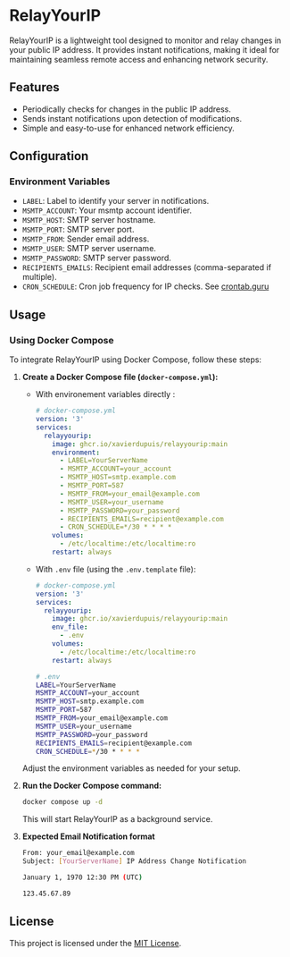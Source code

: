 # RelayYourIP

RelayYourIP is a lightweight tool designed to monitor and relay changes in your public IP address. It provides instant notifications, making it ideal for maintaining seamless remote access and enhancing network security.

## Features

- Periodically checks for changes in the public IP address.
- Sends instant notifications upon detection of modifications.
- Simple and easy-to-use for enhanced network efficiency.


## Configuration

### Environment Variables

- `LABEL`: Label to identify your server in notifications.
- `MSMTP_ACCOUNT`: Your msmtp account identifier.
- `MSMTP_HOST`: SMTP server hostname.
- `MSMTP_PORT`: SMTP server port.
- `MSMTP_FROM`: Sender email address.
- `MSMTP_USER`: SMTP server username.
- `MSMTP_PASSWORD`: SMTP server password.
- `RECIPIENTS_EMAILS`: Recipient email addresses (comma-separated if multiple).
- `CRON_SCHEDULE`: Cron job frequency for IP checks. See [crontab.guru](https://crontab.guru/)

## Usage

### Using Docker Compose

To integrate RelayYourIP using Docker Compose, follow these steps:

1. **Create a Docker Compose file (`docker-compose.yml`):**

    - With environement variables directly : 

      ```yaml
      # docker-compose.yml
      version: '3'
      services:
        relayyourip:
          image: ghcr.io/xavierdupuis/relayyourip:main
          environment:
            - LABEL=YourServerName
            - MSMTP_ACCOUNT=your_account
            - MSMTP_HOST=smtp.example.com
            - MSMTP_PORT=587
            - MSMTP_FROM=your_email@example.com
            - MSMTP_USER=your_username
            - MSMTP_PASSWORD=your_password
            - RECIPIENTS_EMAILS=recipient@example.com
            - CRON_SCHEDULE=*/30 * * * *
          volumes:
            - /etc/localtime:/etc/localtime:ro
          restart: always
      ```

    - With `.env` file (using the `.env.template` file): 

      ```yaml
      # docker-compose.yml
      version: '3'
      services:
        relayyourip:
          image: ghcr.io/xavierdupuis/relayyourip:main
          env_file:
            - .env
          volumes:
            - /etc/localtime:/etc/localtime:ro
          restart: always
      ```

      ```bash
      # .env
      LABEL=YourServerName
      MSMTP_ACCOUNT=your_account
      MSMTP_HOST=smtp.example.com
      MSMTP_PORT=587
      MSMTP_FROM=your_email@example.com
      MSMTP_USER=your_username
      MSMTP_PASSWORD=your_password
      RECIPIENTS_EMAILS=recipient@example.com
      CRON_SCHEDULE=*/30 * * * *
      ```

    Adjust the environment variables as needed for your setup.

2. **Run the Docker Compose command:**

    ```bash
    docker compose up -d
    ```

    This will start RelayYourIP as a background service.

3. **Expected Email Notification format**

    ```bash
    From: your_email@example.com
    Subject: [YourServerName] IP Address Change Notification

    January 1, 1970 12:30 PM (UTC)

    123.45.67.89
    ```

## License

This project is licensed under the [MIT License](LICENSE).
